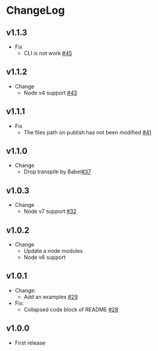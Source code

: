 # ChangeLog

## v1.1.3

* Fix
  * CLI is not work [#45](https://github.com/akabekobeko/npm-wpxml2md/issues/45)

## v1.1.2

* Change
  * Node v4 support [#43](https://github.com/akabekobeko/npm-wpxml2md/issues/43)

## v1.1.1

* Fix
  * The files path on publish has not been modified [#41](https://github.com/akabekobeko/npm-wpxml2md/issues/41)

## v1.1.0

* Change
  * Drop transpile by Babel[#37](https://github.com/akabekobeko/npm-wpxml2md/issues/37)

## v1.0.3

* Change
  * Node v7 support [#32](https://github.com/akabekobeko/npm-wpxml2md/issues/32)

## v1.0.2

* Change
    * Update a node modules
    * Node v6 support

## v1.0.1

* Change:
     * Add an examples [#29](https://github.com/akabekobeko/npm-wpxml2md/issues/29)
* Fix:
    * Collapsed code block of README [#28](https://github.com/akabekobeko/npm-wpxml2md/issues/28)

## v1.0.0

* First release
